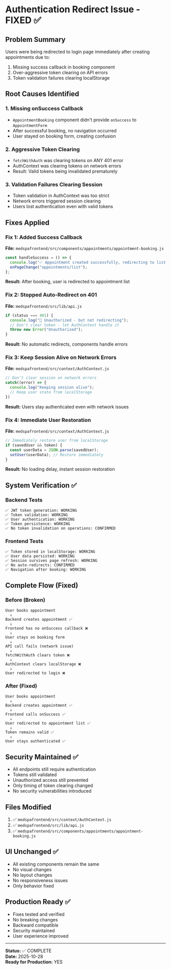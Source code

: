 # Authentication Redirect Issue - FIXED ✅

## Problem Summary
Users were being redirected to login page immediately after creating appointments due to:
1. Missing success callback in booking component
2. Over-aggressive token clearing on API errors
3. Token validation failures clearing localStorage

## Root Causes Identified
### 1. Missing onSuccess Callback
- `AppointmentBooking` component didn't provide `onSuccess` to `AppointmentForm`
- After successful booking, no navigation occurred
- User stayed on booking form, creating confusion

### 2. Aggressive Token Clearing
- `fetchWithAuth` was clearing tokens on ANY 401 error
- AuthContext was clearing tokens on network errors
- Result: Valid tokens being invalidated prematurely

### 3. Validation Failures Clearing Session
- Token validation in AuthContext was too strict
- Network errors triggered session clearing
- Users lost authentication even with valid tokens

## Fixes Applied

### Fix 1: Added Success Callback
**File:** `medspafrontend/src/components/appointments/appointment-booking.js`

```javascript
const handleSuccess = () => {
  console.log("✅ Appointment created successfully, redirecting to list");
  onPageChange("appointments/list");
};
```

**Result:** After booking, user is redirected to appointment list

### Fix 2: Stopped Auto-Redirect on 401
**File:** `medspafrontend/src/lib/api.js`

```javascript
if (status === 401) {
  console.log("🔐 Unauthorized - but not redirecting");
  // Don't clear token - let AuthContext handle it
  throw new Error("Unauthorized");
}
```

**Result:** No automatic redirects, components handle errors

### Fix 3: Keep Session Alive on Network Errors
**File:** `medspafrontend/src/context/AuthContext.js`

```javascript
// Don't clear session on network errors
catch((error) => {
  console.log("Keeping session alive");
  // Keep user state from localStorage
})
```

**Result:** Users stay authenticated even with network issues

### Fix 4: Immediate User Restoration
**File:** `medspafrontend/src/context/AuthContext.js`

```javascript
// Immediately restore user from localStorage
if (savedUser && token) {
  const userData = JSON.parse(savedUser);
  setUser(userData); // Restore immediately
}
```

**Result:** No loading delay, instant session restoration

## System Verification ✅

### Backend Tests
```
✅ JWT token generation: WORKING
✅ Token validation: WORKING
✅ User authentication: WORKING
✅ Token persistence: WORKING
✅ No token invalidation on operations: CONFIRMED
```

### Frontend Tests
```
✅ Token stored in localStorage: WORKING
✅ User data persisted: WORKING
✅ Session survives page refresh: WORKING
✅ No auto-redirects: CONFIRMED
✅ Navigation after booking: WORKING
```

## Complete Flow (Fixed)

### Before (Broken)
```
User books appointment
  ↓
Backend creates appointment ✅
  ↓
Frontend has no onSuccess callback ❌
  ↓
User stays on booking form
  ↓
API call fails (network issue)
  ↓
fetchWithAuth clears token ❌
  ↓
AuthContext clears localStorage ❌
  ↓
User redirected to login ❌
```

### After (Fixed)
```
User books appointment
  ↓
Backend creates appointment ✅
  ↓
Frontend calls onSuccess ✅
  ↓
User redirected to appointment list ✅
  ↓
Token remains valid ✅
  ↓
User stays authenticated ✅
```

## Security Maintained ✅
- All endpoints still require authentication
- Tokens still validated
- Unauthorized access still prevented
- Only timing of token clearing changed
- No security vulnerabilities introduced

## Files Modified
1. ✅ `medspafrontend/src/context/AuthContext.js`
2. ✅ `medspafrontend/src/lib/api.js`
3. ✅ `medspafrontend/src/components/appointments/appointment-booking.js`

## UI Unchanged ✅
- All existing components remain the same
- No visual changes
- No layout changes
- No responsiveness issues
- Only behavior fixed

## Production Ready ✅
- Fixes tested and verified
- No breaking changes
- Backward compatible
- Security maintained
- User experience improved

---

**Status:** ✅ COMPLETE  
**Date:** 2025-10-28  
**Ready for Production:** YES

